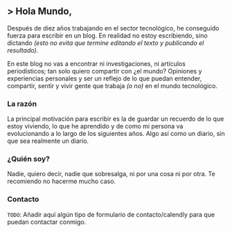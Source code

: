 ## > Hola Mundo,

Después de diez años trabajando en el sector tecnológico, he conseguido fuerza para escribir en un blog.
En realidad no estoy escribiendo, sino dictando *(esto no evita que termine editando el texto y publicando el resultado)*.

En este blog no vas a encontrar ni investigaciones, ni artículos periodísticos; tan solo quiero
compartir con ¿el mundo? Opiniones y experiencias personales y ser un reflejo de lo que puedan entender, compartir, sentir y vivir gente que trabaja *(o no)* en el mundo tecnológico.

### La razón

La principal motivación para escribir es la de guardar un recuerdo de lo que estoy viviendo, lo que he aprendido y de como mi persona va evolucionando a lo largo de los siguientes años. Algo así como un diario, sin que sea realmente un diario.

### ¿Quién soy?

Nadie, quiero decir, nadie que sobresalga, ni por una cosa ni por otra. Te recomiendo no hacerme mucho caso.

### Contacto

`TODO`: Añadir aquí algún tipo de formulario de contacto/calendly para que puedan contactar conmigo.
